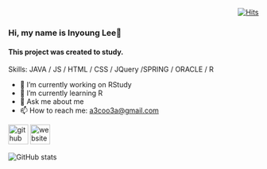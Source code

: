 
 <div align=right>
	
 [![Hits](https://hits.seeyoufarm.com/api/count/incr/badge.svg?url=https%3A%2F%2Fgithub.com%2Fa3coo3a&count_bg=%2379C83D&title_bg=%23C0C0C0&icon=&icon_color=%23E7E7E7&title=hits&edge_flat=false)](https://hits.seeyoufarm.com)
	
  </div>
  
### Hi, my name is Inyoung Lee👋

#### This project was created to study.

Skills: JAVA / JS / HTML / CSS / JQuery /SPRING / ORACLE / R

- 🔭 I’m currently working on RStudy 
- 🌱 I’m currently learning R 
- 💬 Ask me about me 
- 📫 How to reach me: a3coo3a@gmail.com 


[<img src='https://cdn.jsdelivr.net/npm/simple-icons@3.0.1/icons/github.svg' alt='github' height='40'>](https://github.com/a3coo3a)  [<img src='https://cdn.jsdelivr.net/npm/simple-icons@3.0.1/icons/icloud.svg' alt='website' height='40'>](https://thumbsupgeuni.tistory.com/)  

![GitHub stats](https://github-readme-stats.vercel.app/api?username=a3coo3a&show_icons=true&count_private=true&theme=dracula)  



<!--
**a3coo3a/a3coo3a** is a ✨ _special_ ✨ repository because its `README.md` (this file) appears on your GitHub profile.

Here are some ideas to get you started:
### Hi there 👋
- 🔭 I’m currently working on ...
- 🌱 I’m currently learning ...
- 👯 I’m looking to collaborate on ...
- 🤔 I’m looking for help with ...
- 💬 Ask me about ...
- 📫 How to reach me: ...
- 😄 Pronouns: ...
- ⚡ Fun fact: ...
-->
